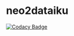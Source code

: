 # neo2dataiku
[![Codacy Badge](https://api.codacy.com/project/badge/Grade/7e1110b5460348baa63b56ed52d2965e)](https://app.codacy.com/app/Spanarchie/neo2dataiku?utm_source=github.com&utm_medium=referral&utm_content=Spanarchian/neo2dataiku&utm_campaign=Badge_Grade_Dashboard)